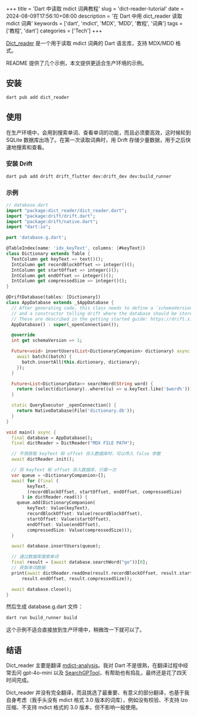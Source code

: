 +++
title = 'Dart 中读取 mdict 词典教程'
slug = 'dict-reader-tutorial'
date = 2024-08-09T17:56:10+08:00
description = '在 Dart 中用 dict_reader 读取 mdict 词典'
keywords = ['dart', 'mdict', 'MDX', 'MDD', '教程', '词典']
tags = ['教程', 'dart']
categories = ['Tech']
+++

[Dict_reader](https://github.com/mumu-lhl/dict_reader) 是一个用于读取 mdict 词典的 Dart 语言库，支持 MDX/MDD 格式。

README 提供了几个示例，本文提供更适合生产环境的示例。

## 安装

```sh
dart pub add dict_reader
```

## 使用

在生产环境中，会用到搜索单词、查看单词的功能，而且必须要高效，这时候轮到 SQLite 数据库出场了。在第一次读取词典时，用 Drift 存储少量数据，用于之后快速地搜索和查看。

### 安装 Drift

```sh
dart pub add drift drift_flutter dev:drift_dev dev:build_runner
```

### 示例

```dart
// database.dart
import "package:dict_reader/dict_reader.dart";
import "package:drift/drift.dart";
import "package:drift/native.dart";
import "dart:io";

part 'database.g.dart';

@TableIndex(name: 'idx_keyText', columns: {#keyText})
class Dictionary extends Table {
  TextColumn get keyText => text()();
  IntColumn get recordBlockOffset => integer()();
  IntColumn get startOffset => integer()();
  IntColumn get endOffset => integer()();
  IntColumn get compressedSize => integer()();
}

@DriftDatabase(tables: [Dictionary])
class AppDatabase extends _$AppDatabase {
  // After generating code, this class needs to define a `schemaVersion` getter
  // and a constructor telling drift where the database should be stored.
  // These are described in the getting started guide: https://drift.simonbinder.eu/getting-started/#open
  AppDatabase() : super(_openConnection());

  @override
  int get schemaVersion => 1;

  Future<void> insertUsers(List<DictionaryCompanion> dictionary) async {
    await batch((batch) {
      batch.insertAll(this.dictionary, dictionary);
    });
  }

  Future<List<DictionaryData>> searchWord(String word) {
    return (select(dictionary)..where((u) => u.keyText.like('$word%'))).get();
  }

  static QueryExecutor _openConnection() {
    return NativeDatabase(File('dictionary.db'));
  }
}

void main() async {
  final database = AppDatabase();
  final dictReader = DictReader("MDX FILE PATH");

  // 不用获取 keyText 和 offset 存入数据库时，可以传入 false 参数
  await dictReader.init();

  // 将 keyText 和 offset 存入数据库，只需一次
  var queue = <DictionaryCompanion>[];
  await for (final (
        keyText,
        (recordBlockOffset, startOffset, endOffset, compressedSize)
      ) in dictReader.read()) {
    queue.add(DictionaryCompanion(
        keyText: Value(keyText),
        recordBlockOffset: Value(recordBlockOffset),
        startOffset: Value(startOffset),
        endOffset: Value(endOffset),
        compressedSize: Value(compressedSize)));
  }

  await database.insertUsers(queue);

  // 通过数据库搜索单词
  final result = (await database.searchWord("go"))[0];
  // 获取单词数据
  print(await dictReader.readOne(result.recordBlockOffset, result.startOffset,
      result.endOffset, result.compressedSize));

  await database.close();
}
```

然后生成 database.g.dart 文件：

```sh
dart run build_runner build
```

这个示例不适合直接放到生产环境中，稍微改一下就可以了。

## 结语

Dict_reader 主要是翻译 [mdict-analysis](https://bitbucket.org/xwang/mdict-analysis/)。我对 Dart 不是很熟，在翻译过程中经常去问 gpt-4o-mini 以及 [SearchGPTool](https://searchgptool.ai)，有帮助也有捣乱，最终还是花了四天时间完成。

Dict_reader 并没有完全翻译，而且挑选了最重要、有意义的部分翻译，也基于我自身考虑（我手头没有 mdict 格式 3.0 版本的词库），例如没有校验、不支持 lzo 压缩、不支持 mdict 格式的 3.0 版本，但不影响一般使用。
